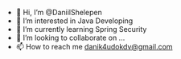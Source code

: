 - 👋 Hi, I’m @DaniilShelepen
- 👀 I’m interested in Java Developing
- 🌱 I’m currently learning Spring Security
- 💞️ I’m looking to collaborate on ...
- 📫 How to reach me danik4udokdv@gmail.com

<!---
DaniilMers/DaniilMers is a ✨ special ✨ repository because its `README.md` (this file) appears on your GitHub profile.
You can click the Preview link to take a look at your changes.
--->
